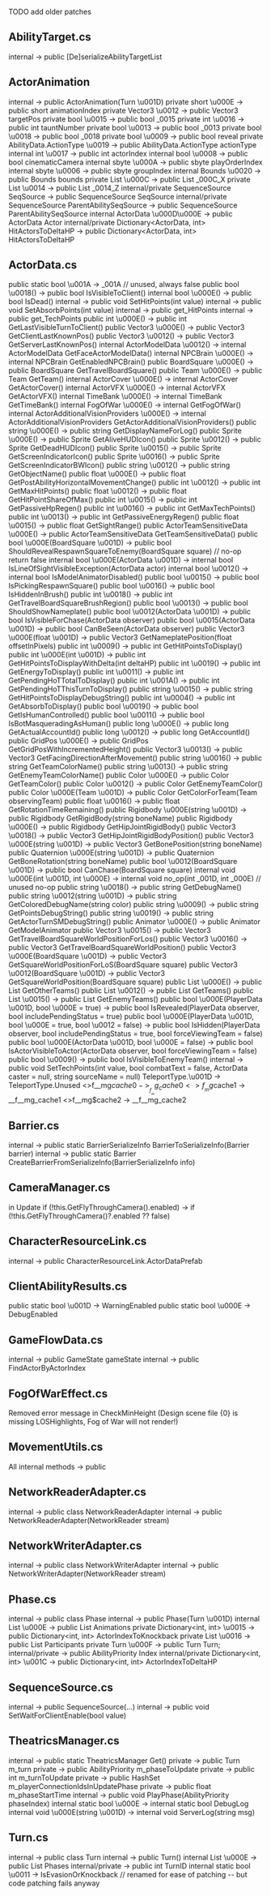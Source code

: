 TODO add older patches

## AbilityTarget.cs
internal -> public [De]serializeAbilityTargetList

## ActorAnimation
internal -> public ActorAnimation(Turn \u001D)
private short \u000E -> public short animationIndex
private Vector3 \u0012 -> public Vector3 targetPos
private bool \u0015 -> public bool _0015
private int \u0016 -> public int tauntNumber
private bool \u0013 -> public bool _0013
private bool \u0018 -> public bool _0018
private bool \u0009 -> public bool reveal
private AbilityData.ActionType \u0019 -> public AbilityData.ActionType actionType
internal int \u0017 -> public int actorIndex
internal bool \u0008 -> public bool cinematicCamera
internal sbyte \u000A -> public sbyte playOrderIndex
internal sbyte \u0006 -> public sbyte groupIndex
internal Bounds \u0020 -> public Bounds bounds
private List<byte> \u000C -> public List<byte> _000C_X
private List<byte> \u0014 -> public List<byte> _0014_Z
internal/private SequenceSource SeqSource -> public SequenceSource SeqSource
internal/private SequenceSource ParentAbilitySeqSource -> public SequenceSource ParentAbilitySeqSource
internal ActorData \u000D\u000E -> public ActorData Actor
internal/private Dictionary<ActorData, int> HitActorsToDeltaHP -> public Dictionary<ActorData, int> HitActorsToDeltaHP

## ActorData.cs
public static bool \u001A -> _001A // unused, always false
public bool \u0018() -> public bool IsVisibleToClient()
internal bool \u000E() -> public bool IsDead()
internal -> public void SetHitPoints(int value)
internal -> public void SetAbsorbPoints(int value)
internal -> public get_HitPoints
internal -> public get_TechPoints
public int \u000E() -> public int GetLastVisibleTurnToClient()
public Vector3 \u000E() -> public Vector3 GetClientLastKnownPos()
public Vector3 \u0012() -> public Vector3 GetServerLastKnownPos()
internal ActorModelData \u0012() -> internal ActorModelData GetFaceActorModelData()
internal NPCBrain \u000E() -> internal NPCBrain GetEnabledNPCBrain()
public BoardSquare \u000E() -> public BoardSquare GetTravelBoardSquare() 
public Team \u000E() -> public Team GetTeam()
internal ActorCover \u000E() -> internal ActorCover GetActorCover()
internal ActorVFX \u000E() -> internal ActorVFX GetActorVFX()
internal TimeBank \u000E() -> internal TimeBank GetTimeBank()
internal FogOfWar \u000E() -> internal GetFogOfWar()
internal ActorAdditionalVisionProviders \u000E() -> internal ActorAdditionalVisionProviders GetActorAdditionalVisionProviders()
public string \u000E() -> public string GetDisplayNameForLog()
public Sprite \u000E() -> public Sprite GetAliveHUDIcon()
public Sprite \u0012() -> public Sprite GetDeadHUDIcon()
public Sprite \u0015() -> public Sprite GetScreenIndicatorIcon()
public Sprite \u0016() -> public Sprite GetScreenIndicatorBWIcon()
public string \u0012() -> public string GetObjectName()
public float \u000E() -> public float GetPostAbilityHorizontalMovementChange()
public int \u0012() -> public int GetMaxHitPoints()
public float \u0012() -> public float GetHitPointShareOfMax()
public int \u0015() -> public int GetPassiveHpRegen()
public int \u0016() -> public int GetMaxTechPoints()
public int \u0013() -> public int GetPassiveEnergyRegen()
public float \u0015() -> public float GetSightRange()
public ActorTeamSensitiveData \u000E() -> public ActorTeamSensitiveData GetTeamSensitiveData()
public bool \u000E(BoardSquare \u001D) -> public bool ShouldRevealRespawnSquareToEnemy(BoardSquare square) // no-op return false
internal bool \u000E(ActorData \u001D) -> internal bool IsLineOfSightVisibleException(ActorData actor)
internal bool \u0012() -> internal bool IsModelAnimatorDisabled()
public bool \u0015() -> public bool IsPickingRespawnSquare()
public bool \u0016() -> public bool IsHiddenInBrush()
public int \u0018() -> public int GetTravelBoardSquareBrushRegion()
public bool \u0013() -> public bool ShouldShowNameplate()
public bool \u0012(ActorData \u001D) -> public bool IsVisibleForChase(ActorData observer)
public bool \u0015(ActorData \u001D) -> public bool CanBeSeen(ActorData observer)
public Vector3 \u000E(float \u001D) -> public Vector3 GetNameplatePosition(float offsetInPixels)
public int \u0009() -> public int GetHitPointsToDisplay()
public int \u000E(int \u001D) -> public int GetHitPointsToDisplayWithDelta(int deltaHP)
public int \u0019() -> public int GetEnergyToDisplay()
public int \u0011() -> public int GetPendingHoTTotalToDisplay()
public int \u001A() -> public int GetPendingHoTThisTurnToDisplay()
public string \u0015() -> public string GetHitPointsToDisplayDebugString()
public int \u0004() -> public int GetAbsorbToDisplay()
public bool \u0019() -> public bool GetIsHumanControlled()
public bool \u0011() -> public bool IsBotMasqueradingAsHuman()
public long \u000E() -> public long GetActualAccountId()
public long \u0012() -> public long GetAccountId()
public GridPos \u000E() -> public GridPos GetGridPosWithIncrementedHeight()
public Vector3 \u0013() -> public Vector3 GetFacingDirectionAfterMovement()
public string \u0016() -> public string GetTeamColorName()
public string \u0013() -> public string GetEnemyTeamColorName()
public Color \u000E() -> public Color GetTeamColor()
public Color \u0012() -> public Color GetEnemyTeamColor()
public Color \u000E(Team \u001D) -> public Color GetColorForTeam(Team observingTeam)
public float \u0016() -> public float GetRotationTimeRemaining()
public Rigidbody \u000E(string \u001D) -> public Rigidbody GetRigidBody(string boneName)
public Rigidbody \u000E() -> public Rigidbody GetHipJointRigidBody()
public Vector3 \u0018() -> public Vector3 GetHipJointRigidBodyPosition()
public Vector3 \u000E(string \u001D) -> public Vector3 GetBonePosition(string boneName)
public Quaternion \u000E(string \u001D) -> public Quaternion GetBoneRotation(string boneName)
public bool \u0012(BoardSquare \u001D) -> public bool CanChase(BoardSquare square)
internal void \u000E(int \u001D, int \u000E) -> internal void no_op(int _001D, int _000E) // unused no-op
public string \u0018() -> public string GetDebugName()
public string \u0012(string \u001D) -> public string GetColoredDebugName(string color)
public string \u0009() -> public string GetPointsDebugString()
public string \u0019() -> public string GetActorTurnSMDebugString()
public Animator \u000E() -> public Animator GetModelAnimator
public Vector3 \u0015() -> public Vector3 GetTravelBoardSquareWorldPositionForLos()
public Vector3 \u0016() -> public Vector3 GetTravelBoardSquareWorldPosition()
public Vector3 \u000E(BoardSquare \u001D) -> public Vector3 GetSquareWorldPositionForLoS(BoardSquare square)
public Vector3 \u0012(BoardSquare \u001D) -> public Vector3 GetSquareWorldPosition(BoardSquare square)
public List<Team> \u000E() -> public List<Team> GetOtherTeams()
public List<Team> \u0012() -> public List<Team> GetTeams()
public List<Team> \u0015() -> public List<Team> GetEnemyTeams()
public bool \u000E(PlayerData \u001D, bool \u000E = true) -> public bool IsRevealed(PlayerData observer, bool includePendingStatus = true)
public bool \u000E(PlayerData \u001D, bool \u000E = true, bool \u0012 = false) -> public bool IsHidden(PlayerData observer, bool includePendingStatus = true, bool forceViewingTeam = false)
public bool \u000E(ActorData \u001D, bool \u000E = false) -> public bool IsActorVisibleToActor(ActorData observer, bool forceViewingTeam = false)
public bool \u0009() -> public bool IsVisibleToEnemyTeam()
internal -> public void SetTechPoints(int value, bool combatText = false, ActorData caster = null, string sourceName = null)
TeleportType.\u001D -> TeleportType.Unused
<>f__mg$cache0 -> __f__mg_cache0
<>f__mg$cache1 -> __f__mg_cache1
<>f__mg$cache2 -> __f__mg_cache2

## Barrier.cs
internal -> public static BarrierSerializeInfo BarrierToSerializeInfo(Barrier barrier)
internal -> public static Barrier CreateBarrierFromSerializeInfo(BarrierSerializeInfo info)

## CameraManager.cs
in Update
	if (!this.GetFlyThroughCamera().enabled) -> if (!this.GetFlyThroughCamera()?.enabled ?? false)

## CharacterResourceLink.cs
internal -> public CharacterResourceLink.ActorDataPrefab

## ClientAbilityResults.cs
public static bool \u001D -> WarningEnabled
public static bool \u000E -> DebugEnabled

## GameFlowData.cs
internal -> public GameState gameState
internal -> public FindActorByActorIndex

## FogOfWarEffect.cs
Removed error message in CheckMinHeight (Design scene file {0} is missing LOSHighlights, Fog of War will not render!)

## MovementUtils.cs
All internal methods -> public

## NetworkReaderAdapter.cs
internal -> public class NetworkReaderAdapter
internal -> public NetworkReaderAdapter(NetworkReader stream)

## NetworkWriterAdapter.cs
internal -> public class NetworkWriterAdapter
internal -> public NetworkWriterAdapter(NetworkReader stream)

## Phase.cs
internal -> public class Phase
internal -> public Phase(Turn \u001D)
internal List<ActorAnimation> \u000E -> public List<ActorAnimation> Animations 
private Dictionary<int, int> \u0015 -> public Dictionary<int, int> ActorIndexToKnockback
private List<int> \u0016 -> public List<int> Participants
private Turn \u000F -> public Turn Turn;
internal/private -> public AbilityPriority Index
internal/private Dictionary<int, int> \u001C -> public Dictionary<int, int> ActorIndexToDeltaHP

## SequenceSource.cs
internal -> public SequenceSource(...)
internal -> public void SetWaitForClientEnable(bool value)

## TheatricsManager.cs
internal -> public static TheatricsManager Get()
private -> public Turn m_turn
private -> public AbilityPriority m_phaseToUpdate
private -> public int m_turnToUpdate
private -> public HashSet<long> m_playerConnectionIdsInUpdatePhase
private -> public float m_phaseStartTime
internal -> public void PlayPhase(AbilityPriority phaseIndex)
internal static bool \u000E -> internal static bool DebugLog
internal void \u000E(string \u001D) -> internal void ServerLog(string msg)

## Turn.cs
internal -> public class Turn
internal -> public Turn()
internal List<Phase> \u000E -> public List<Phase> Phases 
internal/private -> public int TurnID
internal static bool \u0011 -> IsEvasionOrKnockback // renamed for ease of patching -- but code patching fails anyway
